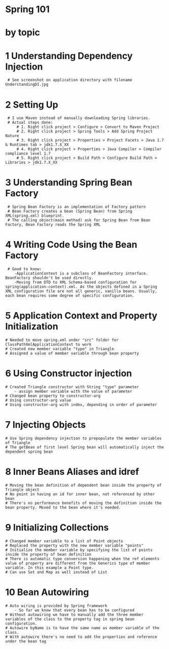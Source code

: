 # Spring 101
# by topic

# 1 Understanding Dependency Injection
	 # See screenshot on application directory with filename UnderstandingDI.jpg
# 2 Setting Up 
	 # I use Maven instead of manually downloading Spring libraries. 
	 # Actual steps done:
		 # 1. Right click project > Configure > Convert to Maven Project 
		 # 2. Right click project > Spring Tools > Add Spring Project Nature
		 # 3. Right click project > Properties > Project Facets > Java 1.7 & Runtimes tab > jdk1.7.X_XX
		 # 4. Right click project > Properties > Java Compiler > Compiler compliance level 1.7
		 # 5. Right click project > Build Path > Configure Build Path > Libraries > jdk1.7.X_XX
# 3 Understanding Spring Bean Factory
	 # Spring Bean Factory is an implementation of Factory pattern
	 # Bean Factory creates a bean (Spring Bean) from Spring XML(spring.xml) blueprint.
	 # The calling object(main method) ask for Spring Bean from Bean Factory, Bean Factory reads the Spring XML

# 4 Writing Code Using the Bean Factory
	 # Good to know:
	 	-ApplicationContext is a subclass of BeanFactory interface. BeanFactory shouldn't be used directly.
	 	-Moving from DTD to XML Schema-based configuration for spring(application-context).xml. As the objects defined in a Spring XML configuration file are not all generic, vanilla beans. Usually, each bean requires some degree of specific configuration.
	 	
# 5 Application Context and Property Initialization
	# Needed to move spring.xml under "src" folder for ClassPathXmlApplicationContext to work
	# Created new member variable "type" in Triangle
	# Assigned a value of member variable through bean property
	
# 6 Using Constructor injection
	# Created Triangle constructor with String "type" parameter
		- assign member variable with the value of parameter	 
	# Changed bean property to constructor-arg
	# Using constructor-arg value
	# Using constructor-arg with index, depending in order of parameter

# 7 Injecting Objects
	# Use Spring dependency injection to prepopulate the member variables of Triangle
	# The getBean of first level Spring bean will automatically inject the dependent spring bean
	
# 8 Inner Beans Aliases and idref
	# Moving the bean definition of dependent bean inside the property of Triangle object
	# No point in having an id for inner bean, not referenced by other bean
	# There's no performance benefits of moving the definition inside the bean property. Moved to the bean where it's needed.

# 9 Initializing Collections
	# Changed member variable to a list of Point objects
	# Replaced the property with the new member variable "points"
	# Initialize the member variable by specifying the list of points inside the property of bean definition
	# There is automatic type conversion happening when the ref elements value of property are different from the Generics type of member variable. In this example a Point type. 
	# Can use Set and Map as well instead of List
	
# 10 Bean Autowiring
	# Auto wiring is provided by Spring framework
		- So far we know that every bean has to be configured
	# Without autowiring we have to manually add the three member variables of the class to the property tag in spring bean configuration.
	# Autowire byName is to have the same name as member variable of the class.
	# With autowire there's no need to add the properties and reference under the bean tag
			
		
	 